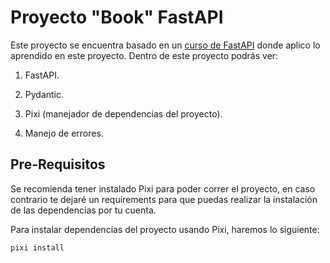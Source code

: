 # Proyecto "Book" FastAPI

Este proyecto se encuentra basado en un [curso de FastAPI]() donde aplico lo aprendido en este proyecto. Dentro de este proyecto podrás ver:

1. FastAPI.

2. Pydantic.

3. Pixi (manejador de dependencias del proyecto).

4. Manejo de errores.

## Pre-Requisitos

Se recomienda tener instalado Pixi para poder correr el proyecto, en caso contrario te dejaré un requirements para que puedas realizar la instalación de las dependencias por tu cuenta.

Para instalar dependencias del proyecto usando Pixi, haremos lo siguiente:

```bash
pixi install
```
